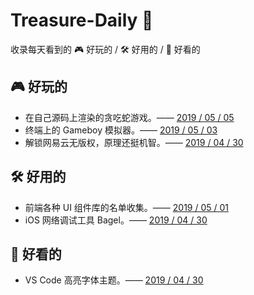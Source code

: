 # Treasure-Daily 🎁

收录每天看到的 🎮 好玩的 / 🛠 好用的 / 🎨 好看的

## 🎮 好玩的

- 在自己源码上渲染的贪吃蛇游戏。—— [2019 / 05 / 05 ](https://github.com/sunhengzhe/Treasure-Daily/issues/5)
- 终端上的 Gameboy 模拟器。—— [2019 / 05 / 03 ](https://github.com/sunhengzhe/Treasure-Daily/issues/3)
- 解锁网易云无版权，原理还挺机智。—— [2019 / 04 / 30 ](https://github.com/sunhengzhe/Treasure-Daily/issues/1)

## 🛠 好用的

- 前端各种 UI 组件库的名单收集。—— [2019 / 05 / 01 ](https://github.com/sunhengzhe/Treasure-Daily/issues/2)
- iOS 网络调试工具 Bagel。—— [2019 / 04 / 30 ](https://github.com/sunhengzhe/Treasure-Daily/issues/1)

## 🎨 好看的

- VS Code 高亮字体主题。—— [2019 / 04 / 30 ](https://github.com/sunhengzhe/Treasure-Daily/issues/1)
